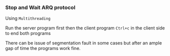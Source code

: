 ### Stop and Wait ARQ protocol
Using `Multithreading`

Run the server program first then the client program
`Ctrl+c` in the client side to end both programs

There can be issue of segmentation fault in some cases but after an ample gap of time the programs work fine. 

